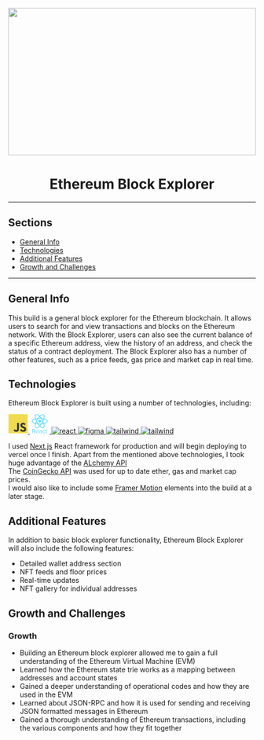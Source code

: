 <p align="center">
  <img src="https://media.giphy.com/media/l46Cy1rHbQ92uuLXa/giphy.gif" height="300px" width="100%">
</p>

<h1  align="center">Ethereum Block Explorer</h1>

---

## Sections

- [General Info](#general-info)
- [Technologies](#technologies)
- [Additional Features](#additional-features)
- [Growth and Challenges](#growth-and-challenges)

---

## General Info

This build is a general block explorer for the Ethereum blockchain. It allows users to search for and view transactions and blocks on the Ethereum network. With the Block Explorer, users can also see the current balance of a specific Ethereum address, view the history of an address, and check the status of a contract deployment. The Block Explorer also has a number of other features, such as a price feeds, gas price and market cap in real time.

## Technologies

Ethereum Block Explorer is built using a number of technologies, including:

<p align="left"> <a href="https://developer.mozilla.org/en-US/docs/Web/JavaScript" target="_blank" rel="noreferrer"><img src="https://raw.githubusercontent.com/devicons/devicon/master/icons/javascript/javascript-original.svg" alt="javascript" width="40" height="40"/>
<a href="https://reactjs.org/" target="_blank" rel="noreferrer"> <img src="https://raw.githubusercontent.com/devicons/devicon/master/icons/react/react-original-wordmark.svg" alt="react" width="40" height="40"/> </a>
<a href="https://docs.ethers.org/v5/" target="_blank" rel="noreferrer"> <img src="https://docs.ethers.org/v5/static/logo.svg" alt="react" width="40" height="40"/> </a>
<a href="https://www.figma.com/" target="_blank" rel="noreferrer"> <img src="https://www.vectorlogo.zone/logos/figma/figma-icon.svg" alt="figma" width="40" height="40"/> </a>
<a href="https://tailwindcss.com/" target="_blank" rel="noreferrer"> <img src="https://www.vectorlogo.zone/logos/tailwindcss/tailwindcss-icon.svg" alt="tailwind" width="40" height="40"/> </a>
<a href="https://ethereum.org/en/" target="_blank" rel="noreferrer"> <img src="https://imgs.search.brave.com/1DB8AY4YVu8foF4pNCjWu_WVCP1iWUbJdBQFKF5YkHI/rs:fit:256:256:1/g:ce/aHR0cHM6Ly9jZG4u/aWNvbnNjb3V0LmNv/bS9pY29uL2ZyZWUv/cG5nLTI1Ni9ldGhl/cmV1bS04LTY0NTgz/OC5wbmc" alt="tailwind" width="40" height="40"/> </a>

I used [Next.js](https://nextjs.org/) React framework for production and will begin deploying to vercel once I finish.
Apart from the mentioned above technologies, I took huge advantage of the [ALchemy API](https://docs.alchemy.com/reference/ethereum-api-quickstart)<br/>
The [CoinGecko API](https://www.coingecko.com/en/api) was used for up to date ether, gas and market cap prices.<br/>
I would also like to include some [Framer Motion](https://www.framer.com/motion/) elements into the build at a later stage.

## Additional Features

In addition to basic block explorer functionality, Ethereum Block Explorer will also include the following features:

- Detailed wallet address section
- NFT feeds and floor prices
- Real-time updates
- NFT gallery for individual addresses

## Growth and Challenges

### Growth

+ Building an Ethereum block explorer allowed me to gain a full understanding of the Ethereum Virtual Machine (EVM)
+ Learned how the Ethereum state trie works as a mapping between addresses and account states
+ Gained a deeper understanding of operational codes and how they are used in the EVM
+ Learned about JSON-RPC and how it is used for sending and receiving JSON formatted messages in Ethereum
+ Gained a thorough understanding of Ethereum transactions, including the various components and how they fit together

